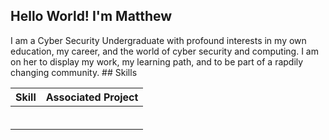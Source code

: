 ## Hello World! I'm Matthew
<a href="https://www.linkedin.com/in/matthew-howard-72b3552b3/">
</a>
                                                                                                                            I am a Cyber Security Undergraduate with profound interests in my own education, my career, and the world of cyber security and computing. I am on her to display my work, my learning path, and to be part of a rapdily changing community.                                                   
## Skills


| Skill                                         | Associated Project         |
|-----------------------------------------------|----------------------------|
|          | |
|  | |
|          | |
|      | |
|                | |
|  | |
